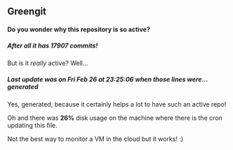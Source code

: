 ## Greengit

#### Do you wonder why this repository is so active?

##### After all it has 17907 commits!

But is it *really* active? Well...

##### Last update was on Fri Feb 26 at 23:25:06 when those lines were... generated

Yes, generated, because it certainly helps a lot to have such an active repo!

Oh and there was **26%** disk usage on the machine
where there is the cron updating this file.

Not the best way to monitor a VM in the cloud but it works! :)
